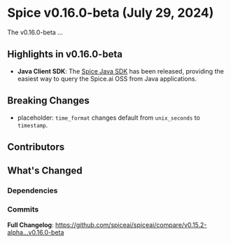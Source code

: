# Spice v0.16.0-beta (July 29, 2024)

The v0.16.0-beta ...


## Highlights in v0.16.0-beta

- **Java Client SDK**: The [Spice Java SDK](https://github.com/spiceai/spice-java) has been released, providing the easiest way to query the Spice.ai OSS from Java applications.

## Breaking Changes

- placeholder: `time_format` changes default from `unix_seconds` to `timestamp`.

## Contributors

## What's Changed

### Dependencies

### Commits

**Full Changelog**: https://github.com/spiceai/spiceai/compare/v0.15.2-alpha...v0.16.0-beta
